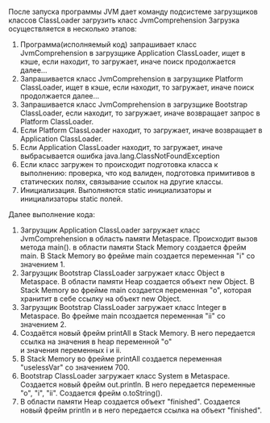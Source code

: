 После запуска программы JVM дает команду подсистеме загрузщиков классов ClassLoader загрузить класс JvmComprehension
Загрузка осуществляется в несколько этапов:
1. Программа(исполняемый код) запрашивает класс JvmComprehension в загрузщике Application ClassLoader, ищет в кэше, 
если находит, то загружает, иначе поиск продолжается далее...
2. Запрашивается класс JvmComprehension в загрузщике Platform ClassLoader, ищет в кэше, если находит, то загружает,
иначе поиск продолжается далее...
3. Запрашивается класс JvmComprehension в загрузщике Bootstrap ClassLoader, если находит, то загружает,
 иначе возвращает запрос в Platform ClassLoader.
4. Если Platform ClassLoader находит, то загружает, иначе возвращает в Application ClassLoader.
5. Если Application ClassLoader находит, то загружает, иначе выбрасывается ошибка java.lang.ClassNotFoundException
6. Если класс загружен то происходит подготовка класса к выполнению: проверка, что код валиден, подготовка примитивов
в статических полях, связывание ссылок на другие классы.
7. Инициализация. Выполняются static инициализаторы и инициализаторы static полей.

Далее выполнение кода:

1. Загрузщик Application ClassLoader загружает класс JvmComprehension в область памяти Metaspace.
Происходит вызов метода main(). в области памяти Stack Memory создается фрейм main.
В Stack Memory во фрейме main создается переменная "i" со значением 1.
2. Загрузщик Bootstrap ClassLoader загружает класс Object в Metaspace.
В области памяти Heap создается объект new Object. В Stack Memory во фрейме main создается переменная "o", 
которая хранитит в себе ссылку на объект new Object.
3. Загрузщик Bootstrap ClassLoader загружает класс Integer в Metaspace. 
Во фрейме main псоздается переменная "ii" со значением 2.
4. Создаётся новый фрейм printAll в Stack Memory. В него передается ссылка на значения в heap переменной "o"  
и значения переменных i и ii.
5. В Stack Memory во фрейме printAll создается переменная "uselessVar" со значением 700.
6. Bootstrap ClassLoader загружает класс System в Metaspace. Создается новый фрейм out.println. В него передается переменные "о", "i", "ii".
Создается фрейм o.toString().  
7. В области памяти Heap создается объект "finished".
   Создается новый фрейм printIn и в него передается ссылка на объект "finished". 

